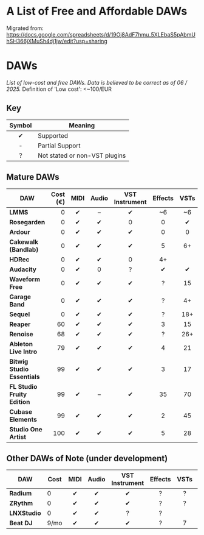 # A List of Free and Affordable DAWs
Migrated from: https://docs.google.com/spreadsheets/d/19Oj8AdF7hmu_5XLEbaS5pAbmUhSH366jXMuSh4dj1jw/edit?usp=sharing

# DAWs

_List of low-cost and free DAWs. Data is believed to be correct as of 06 / 2025._
Definition of 'Low cost': <~100/EUR

## Key

| Symbol | Meaning                                |
|:------:|----------------------------------------|
| ✔      | Supported                              |
| -      | Partial Support                        |
| ?      | Not stated or non-VST plugins          |

## Mature DAWs

| DAW                       | Cost (€) | MIDI | Audio | VST Instrument | Effects | VSTs | Windows | macOS | Linux | AmigaOS | Link                                                                                 |
|---------------------------|---------:|:----:|:-----:|:--------------:|:-------:|:----:|:-------:|:-----:|:-----:|:-------:|--------------------------------------------------------------------------------------|
| **LMMS**                  |        0 | ✔    | –     | ✔              | ~6      | ~6   | ✔       | ✔     | ✔     |         | [lmms.io](https://lmms.io/)                                                         |
| **Rosegarden**            |        0 | ✔    | ✔     | 0              | 0       | ✔    |         |       | ✔     |         | [rosegardenmusic.com](https://www.rosegardenmusic.com/)                             |
| **Ardour**                |        0 | ✔    | ✔     | ✔              | 0       | 0    | ✔       | ✔     | ✔     |         | [ardour.org](https://ardour.org/)                                                   |
| **Cakewalk (Bandlab)**    |        0 | ✔    | ✔     | ✔              | 5       | 6+   | ✔       | ✔     |       |         | [cakewalk.com](https://www.cakewalk.com/)                                           |
| **HDRec**                 |        0 | ✔    | ✔     | 0              | 4+      |      |         |       |       | ✔       | [amigaos.net/…/hd-rec](https://www.amigaos.net/software/110/hd-rec)                  |
| **Audacity**              |        0 | ✔    | 0     | ?              | ✔       | ✔    | ✔       | ✔     | ✔     |         | [audacityteam.org](https://www.audacityteam.org/)                                   |
| **Waveform Free**         |        0 | ✔    | ✔     | ✔              | ?       | 15   | ✔       | ✔     | ✔     |         | [tracktion.com/…/waveform-free](https://www.tracktion.com/products/waveform-free)   |
| **Garage Band**           |        0 | ✔    | ✔     | ✔              | ?       | 4+   |         | ✔     |       |         | [apple.com/mac/garageband](https://www.apple.com/mac/garageband/)                   |
| **Sequel**                |        0 | ✔    | ✔     | ✔              | ?       | 18+  | ✔       |       |       |         | [steinberg.net/sequel](https://www.steinberg.net/sequel/)                           |
| **Reaper**                |       60 | ✔    | ✔     | ✔              | 3       | 15   | ✔       | ✔     | ✔     |         | [reaper.fm](https://www.reaper.fm/)                                                 |
| **Renoise**               |       68 | ✔    | ✔     | ✔              | ?       | 26+  | ✔       | ✔     | ✔     |         | [renoise.com](https://www.renoise.com/)                                             |
| **Ableton Live Intro**    |       79 | ✔    | ✔     | ✔              | 4       | 21   | ✔       | ✔     |       |         | [ableton.com/en](https://www.ableton.com/en/)                                        |
| **Bitwig Studio Essentials** |    99 | ✔    | ✔     | ✔              | 3       | 17   | ✔       | ✔     | ✔     |         | [bitwig.com](https://www.bitwig.com/)                                               |
| **FL Studio Fruity Edition** |   99 | ✔    | –     | ✔              | 35      | 70   | ✔       | ✔     |       |         | [image-line.com](https://www.image-line.com/)                                       |
| **Cubase Elements**       |       99 | ✔    | ✔     | ✔              | 2       | 45   | ✔       | ✔     |       |         | [steinberg.net/cubase](https://www.steinberg.net/cubase)                            |
| **Studio One Artist**     |      100 | ✔    | ✔     | ✔              | 5       | 28   | ✔       | ✔     |       |         | [presonus.com/en-US/studio-one.html](https://www.presonus.com/en-US/studio-one.html)|

## Other DAWs of Note (under development)

| DAW         | Cost                                             | MIDI | Audio     | VST Instrument | Effects | VSTs | Windows | macOS | Linux | AmigaOS | Link                                                                                 |
|-------------|--------------------------------------------------|:----:|:---------:|:--------------:|:-------:|:----:|:-------:|:-----:|:-----:|:-------:|--------------------------------------------------------------------------------------|
| **Radium**  | 0                                                | ✔    | ✔         | ✔              | ?       | ?    | ✔       | ✔     | ✔     |         | [users.notam02.no/~kjetism/radium](http://users.notam02.no/~kjetism/radium/)         |
| **ZRythm**  | 0                                                | ✔    | ✔         | ✔              | ?       | ?    | ✔       | ✔     | ✔     |         | [zrythm.org](https://www.zrythm.org/)                                                |
| **LNXStudio** | 0                                              | ✔    | ✔         | ?              | ?       |      | ✔       | ✔     |       |         | [lnxstudio.sourceforge.io](https://lnxstudio.sourceforge.io/)                        |
| **Beat DJ** | 9/mo                                             | ✔    | ✔        | ✔              | ?       | 7    | ✔       | ✔     | ✔     |         | [soniare.net/beatdj?f=spread](https://www.soniare.net/beatdj?f=spread)               |
